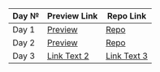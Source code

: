 | Day № | Preview Link | Repo Link |
|---|---|---|
| Day 1 | [Preview ](https://hustle2live.github.io/Advent-of-JavaScript/2024/01/index.html) | [Repo](https://github.com/hustle2live/Advent-of-JavaScript/tree/main/2024/01) |
| Day 2 | [Preview ](https://hustle2live.github.io/Advent-of-JavaScript/2024/02/index.html) | [Repo](https://github.com/hustle2live/Advent-of-JavaScript/tree/main/2024/02) |
| Day 3 | [Link Text 2](https://example.com/link2) | [Link Text 3](https://example.com/link3) |
